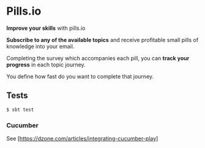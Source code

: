 # Pills.io

**Improve your skills** with pills.io

**Subscribe to any of the available topics** and receive profitable small pills of knowledge into your email.

Completing the survey which accompanies each pill, you can **track your progress** in each topic journey.

You define how fast do you want to complete that journey.

## Tests

```bash
$ sbt test
```

### Cucumber

See [https://dzone.com/articles/integrating-cucumber-play]

